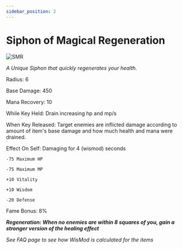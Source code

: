 ```yaml
---
sidebar_position: 2
---
```


# Siphon of Magical Regeneration

![SMR](https://vwiki.valorserver.com/api/item/picture/siphon%20of%20magical%20regeneration)

<i>A Unique Siphon that quickly regenerates your health.</i>

Radius: 6

Base Damage: 450

Mana Recovery: 10 

While Key Held: Drain increasing hp and mp/s

When Key Released: Target enemies are inflicted damage according to amount of item's base damage and how much health and mana were drained.

Effect On Self: Damaging for 4 (wismod) seconds

    -75 Maximum HP 
    
    -75 Maximum MP
    
    +10 Vitality
    
    +10 Wisdom
    
    -20 Defense

Fame Bonus: 8%

***Regeneration: When no enemies are within 8 squares of you, gain a stronger version of the healing effect***

*See FAQ page to see how WisMod is calculated for the items*
